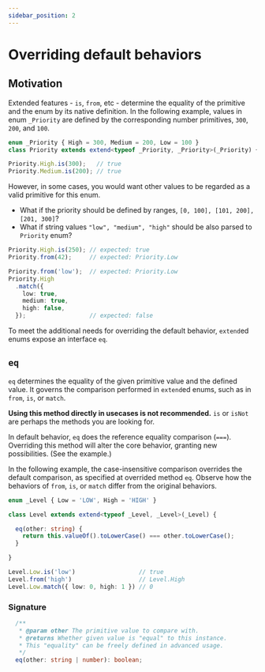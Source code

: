 ```yaml
---
sidebar_position: 2
---
```


# Overriding default behaviors

## Motivation

Extended features - `is`, `from`, etc - determine the equality of the primitive and the enum by its native definition. In the following example, values in enum `_Priority` are defined by the corresponding number primitives, `300`, `200`, and `100`.

```ts
enum _Priority { High = 300, Medium = 200, Low = 100 }
class Priority extends extend<typeof _Priority, _Priority>(_Priority) {}

Priority.High.is(300);   // true
Priority.Medium.is(200); // true
```

However, in some cases, you would want other values to be regarded as a valid primitive for this enum.

- What if the priority should be defined by ranges, `[0, 100], [101, 200], [201, 300]`?
- What if string values `"low", "medium", "high"` should be also parsed to `Priority` enum?

```ts
Priority.High.is(250); // expected: true
Priority.from(42);     // expected: Priority.Low

Priority.from('low');  // expected: Priority.Low
Priority.High
  .match({
    low: true,
    medium: true,
    high: false,
  });                  // expected: false
```

To meet the additional needs for overriding the default behavior, `extend`ed enums expose an interface `eq`.

## `eq`

`eq` determines the equality of the given primitive value and the defined value. It governs the comparison performed in `extend`ed enums, such as in `from`, `is`, or `match`.

**Using this method directly in usecases is not recommended.** `is` or `isNot` are perhaps the methods you are looking for.

In default behavior, `eq` does the reference equality comparison (`===`). Overriding this method will alter the core behavior, granting new possibilities. (See the example.)

In the following example, the case-insensitive comparison overrides the default comparison, as specified at overrided method `eq`. Observe how the behaviors of `from`, `is`, or `match` differ from the original behaviors.

```ts
enum _Level { Low = 'LOW', High = 'HIGH' }

class Level extends extend<typeof _Level, _Level>(_Level) {

  eq(other: string) {
    return this.valueOf().toLowerCase() === other.toLowerCase();
  }

}

Level.Low.is('low')                  // true
Level.from('high')                   // Level.High
Level.Low.match({ low: 0, high: 1 }) // 0
```

### Signature

```ts
  /**
   * @param other The primitive value to compare with.
   * @returns Whether given value is "equal" to this instance.
   * This "equality" can be freely defined in advanced usage.
   */
  eq(other: string | number): boolean;
```
